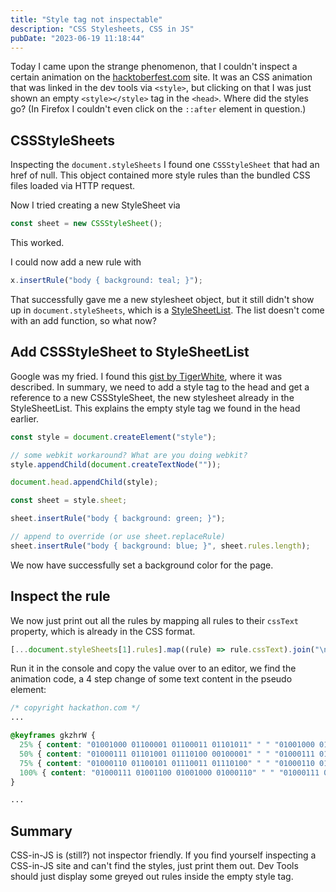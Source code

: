 ```yaml
---
title: "Style tag not inspectable"
description: "CSS Stylesheets, CSS in JS"
pubDate: "2023-06-19 11:18:44"
---
```


Today I came upon the strange phenomenon, that I couldn't inspect a certain animation on the [hacktoberfest.com](https://hacktoberfest.com/) site.
It was an CSS animation that was linked in the dev tools via `<style>`, but clicking on that I was just shown an empty `<style></style>` tag in the `<head>`.
Where did the styles go? (In Firefox I couldn't even click on the `::after` element in question.)

## CSSStyleSheets

Inspecting the `document.styleSheets` I found one `CSSStyleSheet` that had an href of null. This object contained more style rules than the bundled CSS files loaded via HTTP request.

Now I tried creating a new StyleSheet via

```javascript
const sheet = new CSSStyleSheet();
```

This worked.

I could now add a new rule with

```javascript
x.insertRule("body { background: teal; }");
```

That successfully gave me a new stylesheet object, but it still didn't show up in `document.styleSheets`, which is a [StyleSheetList](https://developer.mozilla.org/en-US/docs/Web/API/StyleSheetList). The list doesn't come with an add function, so what now?

## Add CSSStyleSheet to StyleSheetList

Google was my fried. I found this [gist by TigerWhite](https://gist.github.com/TigerWhite/a48442c7e1f6c5c9d8af9a4d54bd82a7), where it was described. In summary, we need to add a style tag to the head and get a reference to a new CSSStyleSheet, the new stylesheet already in the StyleSheetList. This explains the empty style tag we found in the head earlier.

```javascript
const style = document.createElement("style");

// some webkit workaround? What are you doing webkit?
style.appendChild(document.createTextNode(""));

document.head.appendChild(style);

const sheet = style.sheet;

sheet.insertRule("body { background: green; }");

// append to override (or use sheet.replaceRule)
sheet.insertRule("body { background: blue; }", sheet.rules.length);
```

We now have successfully set a background color for the page.

## Inspect the rule

We now just print out all the rules by mapping all rules to their `cssText` property, which is already in the CSS format.

```javascript
[...document.styleSheets[1].rules].map((rule) => rule.cssText).join("\n");
```

Run it in the console and copy the value over to an editor, we find the animation code, a 4 step change of some text content in the pseudo element:

```css
/* copyright hackathon.com */
...

@keyframes gkzhrW {
  25% { content: "01001000 01100001 01100011 01101011" " " "01001000 01100001 01100011 01101011" " " "01001000 01100001 01100011 01101011"; }
  50% { content: "01000111 01101001 01110100 00100001" " " "01000111 01101001 01110100 00100001" " " "01000111 01101001 01110100 00100001"; }
  75% { content: "01000110 01100101 01110011 01110100" " " "01000110 01100101 01110011 01110100" " " "01000110 01100101 01110011 01110100"; }
  100% { content: "01000111 01001100 01001000 01000110" " " "01000111 01001100 01001000 01000110" " " "01000111 01001100 01001000 01000110"; }
}

...
```

## Summary

CSS-in-JS is (still?) not inspector friendly. If you find yourself inspecting a CSS-in-JS site and can't find the styles, just print them out. Dev Tools should just display some greyed out rules inside the empty style tag.
